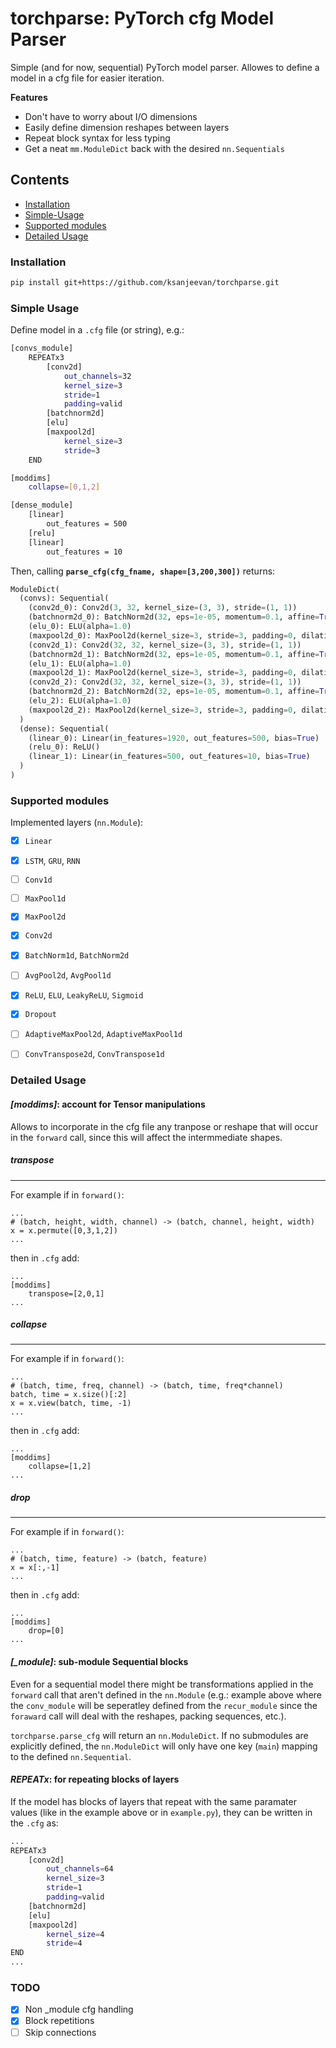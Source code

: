 # torchparse: PyTorch cfg Model Parser

Simple (and for now, sequential) PyTorch model parser. Allowes to define a model in a cfg file for easier iteration.

**Features**

- Don't have to worry about I/O dimensions
- Easily define dimension reshapes between layers
- Repeat block syntax for less typing
- Get a neat `mm.ModuleDict` back with the desired `nn.Sequentials`

## Contents
- [Installation](#installation)
- [Simple-Usage](#simple-usage)
- [Supported modules](#supported-modules)
- [Detailed Usage](#detailed-usage)

### Installation

```bash
pip install git+https://github.com/ksanjeevan/torchparse.git
```



### Simple Usage

Define model in a `.cfg` file (or string), e.g.:

```bash
[convs_module]
    REPEATx3
        [conv2d]
            out_channels=32
            kernel_size=3
            stride=1
            padding=valid
        [batchnorm2d]
        [elu]
        [maxpool2d]
            kernel_size=3
            stride=3
    END

[moddims]
    collapse=[0,1,2]

[dense_module]
    [linear]
        out_features = 500
    [relu]
    [linear]
        out_features = 10
```
Then, calling **`parse_cfg(cfg_fname, shape=[3,200,300])`** returns:

```python
ModuleDict(
  (convs): Sequential(
    (conv2d_0): Conv2d(3, 32, kernel_size=(3, 3), stride=(1, 1))
    (batchnorm2d_0): BatchNorm2d(32, eps=1e-05, momentum=0.1, affine=True, track_running_stats=True)
    (elu_0): ELU(alpha=1.0)
    (maxpool2d_0): MaxPool2d(kernel_size=3, stride=3, padding=0, dilation=1, ceil_mode=False)
    (conv2d_1): Conv2d(32, 32, kernel_size=(3, 3), stride=(1, 1))
    (batchnorm2d_1): BatchNorm2d(32, eps=1e-05, momentum=0.1, affine=True, track_running_stats=True)
    (elu_1): ELU(alpha=1.0)
    (maxpool2d_1): MaxPool2d(kernel_size=3, stride=3, padding=0, dilation=1, ceil_mode=False)
    (conv2d_2): Conv2d(32, 32, kernel_size=(3, 3), stride=(1, 1))
    (batchnorm2d_2): BatchNorm2d(32, eps=1e-05, momentum=0.1, affine=True, track_running_stats=True)
    (elu_2): ELU(alpha=1.0)
    (maxpool2d_2): MaxPool2d(kernel_size=3, stride=3, padding=0, dilation=1, ceil_mode=False)
  )
  (dense): Sequential(
    (linear_0): Linear(in_features=1920, out_features=500, bias=True)
    (relu_0): ReLU()
    (linear_1): Linear(in_features=500, out_features=10, bias=True)
  )
)

```




### Supported modules

Implemented layers (`nn.Module`):

- [x] `Linear`
- [x] `LSTM`, `GRU`, `RNN`
- [ ] `Conv1d`
- [ ] `MaxPool1d`
- [x] `MaxPool2d`
- [x] `Conv2d`
- [x] `BatchNorm1d`, `BatchNorm2d`
- [ ] `AvgPool2d`, `AvgPool1d`
- [x] `ReLU`, `ELU`, `LeakyReLU`, `Sigmoid`
- [x] `Dropout`
- [ ] `AdaptiveMaxPool2d`, `AdaptiveMaxPool1d`
- [ ] `ConvTranspose2d`, `ConvTranspose1d`


### Detailed Usage


#### *[moddims]*: account for Tensor manipulations

Allows to incorporate in the cfg file any tranpose or reshape that will occur in the `forward` call, since this will affect the  intermmediate shapes.

##### transpose
---

For example if in `forward()`:
```
...
# (batch, height, width, channel) -> (batch, channel, height, width)
x = x.permute([0,3,1,2])
...
```

then in `.cfg` add:

```
...
[moddims]
	transpose=[2,0,1]
...
```


##### collapse
---

For example if in `forward()`:
```
...
# (batch, time, freq, channel) -> (batch, time, freq*channel)
batch, time = x.size()[:2]
x = x.view(batch, time, -1)
...
```

then in `.cfg` add:

```
...
[moddims]
	collapse=[1,2]
...
```

##### drop
---

For example if in `forward()`:
```
...
# (batch, time, feature) -> (batch, feature)
x = x[:,-1]
...
```

then in `.cfg` add:

```
...
[moddims]
	drop=[0]
...
```


#### *[_module]*: sub-module Sequential blocks
Even for a sequential model there might be transformations applied in the `forward` call that aren't defined in the `nn.Module` (e.g.: example above where the `conv_module` will be seperatley defined from the `recur_module` since the `foraward` call will deal with the reshapes, packing sequences, etc.). 

`torchparse.parse_cfg` will return an `nn.ModuleDict`. If no submodules are explicitly defined, the `nn.ModuleDict` will only have one key (`main`) mapping to the defined `nn.Sequential`.

#### *REPEATx*: for repeating blocks of layers

If the model has blocks of layers that repeat with the same paramater values (like in the example above or in `example.py`), they can be written in the `.cfg` as:

```bash
...
REPEATx3
    [conv2d]
        out_channels=64
        kernel_size=3
        stride=1
        padding=valid
    [batchnorm2d]
    [elu]
    [maxpool2d]
        kernel_size=4
        stride=4
END
...
```


### TODO

- [x] Non _module cfg handling
- [x] Block repetitions
- [ ] Skip connections
